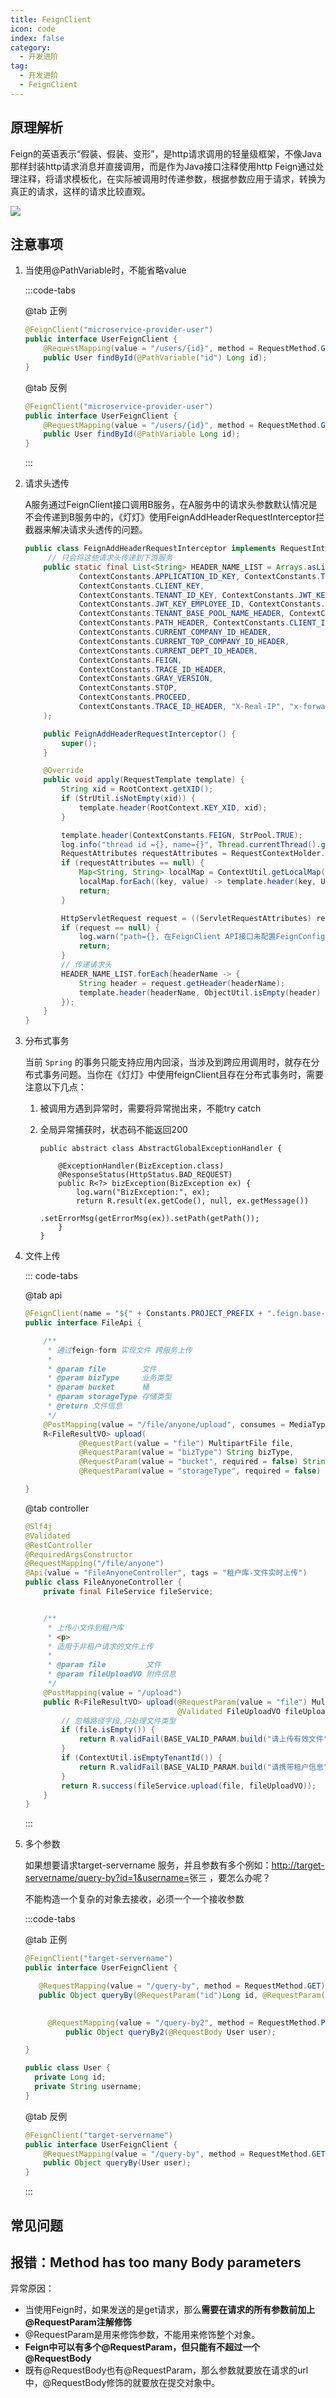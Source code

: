 ```yaml
---
title: FeignClient
icon: code
index: false
category:
  - 开发进阶
tag:
  - 开发进阶
  - FeignClient
---
```


## 原理解析

Feign的英语表示“假装、假装、变形”，是http请求调用的轻量级框架，不像Java那样封装http请求消息并直接调用，而是作为Java接口注释使用http Feign通过处理注释，将请求模板化，在实际被调用时传递参数，根据参数应用于请求，转换为真正的请求，这样的请求比较直观。

![](/images/advanced/feignclient.png)



## 注意事项

1. 当使用@PathVariable时，不能省略value

   :::code-tabs

   @tab 正例

   ```java
   @FeignClient("microservice-provider-user")
   public interface UserFeignClient {
       @RequestMapping(value = "/users/{id}", method = RequestMethod.GET)
       public User findById(@PathVariable("id") Long id);
   }
   ```

   @tab 反例

   ```java
   @FeignClient("microservice-provider-user")
   public interface UserFeignClient {
       @RequestMapping(value = "/users/{id}", method = RequestMethod.GET)
       public User findById(@PathVariable Long id);
   }
   
   ```

   :::

2. 请求头透传

   A服务通过FeignClient接口调用B服务，在A服务中的请求头参数默认情况是不会传递到B服务中的，《灯灯》使用FeignAddHeaderRequestInterceptor拦截器来解决请求头透传的问题。

   ```java
   public class FeignAddHeaderRequestInterceptor implements RequestInterceptor {
     	// 只会将这些请求头传递到下游服务
       public static final List<String> HEADER_NAME_LIST = Arrays.asList(
               ContextConstants.APPLICATION_ID_KEY, ContextConstants.TOKEN_KEY,
               ContextConstants.CLIENT_KEY,
               ContextConstants.TENANT_ID_KEY, ContextConstants.JWT_KEY_USER_ID,
               ContextConstants.JWT_KEY_EMPLOYEE_ID, ContextConstants.JWT_KEY_UUID,
               ContextConstants.TENANT_BASE_POOL_NAME_HEADER, ContextConstants.TENANT_EXTEND_POOL_NAME_HEADER,
               ContextConstants.PATH_HEADER, ContextConstants.CLIENT_ID_HEADER,
               ContextConstants.CURRENT_COMPANY_ID_HEADER,
               ContextConstants.CURRENT_TOP_COMPANY_ID_HEADER,
               ContextConstants.CURRENT_DEPT_ID_HEADER,
               ContextConstants.FEIGN,
               ContextConstants.TRACE_ID_HEADER,
               ContextConstants.GRAY_VERSION,
               ContextConstants.STOP,
               ContextConstants.PROCEED,
               ContextConstants.TRACE_ID_HEADER, "X-Real-IP", "x-forwarded-for"
       );
   
       public FeignAddHeaderRequestInterceptor() {
           super();
       }
   
       @Override
       public void apply(RequestTemplate template) {
           String xid = RootContext.getXID();
           if (StrUtil.isNotEmpty(xid)) {
               template.header(RootContext.KEY_XID, xid);
           }
   
           template.header(ContextConstants.FEIGN, StrPool.TRUE);
           log.info("thread id ={}, name={}", Thread.currentThread().getId(), Thread.currentThread().getName());
           RequestAttributes requestAttributes = RequestContextHolder.getRequestAttributes();
           if (requestAttributes == null) {
               Map<String, String> localMap = ContextUtil.getLocalMap();
               localMap.forEach((key, value) -> template.header(key, URLUtil.encode(value)));
               return;
           }
   
           HttpServletRequest request = ((ServletRequestAttributes) requestAttributes).getRequest();
           if (request == null) {
               log.warn("path={}, 在FeignClient API接口未配置FeignConfiguration类， 故而无法在远程调用时获取请求头中的参数!", template.path());
               return;
           }
           // 传递请求头
           HEADER_NAME_LIST.forEach(headerName -> {
               String header = request.getHeader(headerName);
               template.header(headerName, ObjectUtil.isEmpty(header) ? URLUtil.encode(ContextUtil.get(headerName)) : header);
           });
       }
   }
   
   ```

3. 分布式事务

   当前 `Spring` 的事务只能支持应用内回滚，当涉及到跨应用调用时，就存在分布式事务问题。当你在《灯灯》中使用feignClient且存在分布式事务时，需要注意以下几点：

   1. 被调用方遇到异常时，需要将异常抛出来，不能try catch

   2. 全局异常捕获时，状态码不能返回200

      ```java{4}
      public abstract class AbstractGlobalExceptionHandler {
      
          @ExceptionHandler(BizException.class)
          @ResponseStatus(HttpStatus.BAD_REQUEST)
          public R<?> bizException(BizException ex) {
              log.warn("BizException:", ex);
              return R.result(ex.getCode(), null, ex.getMessage())
                      .setErrorMsg(getErrorMsg(ex)).setPath(getPath());
          }
      }
      ```

4. 文件上传

   ::: code-tabs

   @tab api

   ```java
   @FeignClient(name = "${" + Constants.PROJECT_PREFIX + ".feign.base-server:lamp-base-server}")
   public interface FileApi {
   
       /**
        * 通过feign-form 实现文件 跨服务上传
        *
        * @param file        文件
        * @param bizType     业务类型
        * @param bucket      桶
        * @param storageType 存储类型
        * @return 文件信息
        */
       @PostMapping(value = "/file/anyone/upload", consumes = MediaType.MULTIPART_FORM_DATA_VALUE)
       R<FileResultVO> upload(
               @RequestPart(value = "file") MultipartFile file,
               @RequestParam(value = "bizType") String bizType,
               @RequestParam(value = "bucket", required = false) String bucket,
               @RequestParam(value = "storageType", required = false) FileStorageType storageType);
   
   }
   
   ```

   @tab controller

   ```java
   @Slf4j
   @Validated
   @RestController
   @RequiredArgsConstructor
   @RequestMapping("/file/anyone")
   @Api(value = "FileAnyoneController", tags = "租户库-文件实时上传")
   public class FileAnyoneController {
       private final FileService fileService;
   
   
       /**
        * 上传小文件到租户库
        * <p>
        * 适用于非租户请求的文件上传
        *
        * @param file         文件
        * @param fileUploadVO 附件信息
        */
       @PostMapping(value = "/upload")
       public R<FileResultVO> upload(@RequestParam(value = "file") MultipartFile file,
                                     @Validated FileUploadVO fileUploadVO) {
           // 忽略路径字段,只处理文件类型
           if (file.isEmpty()) {
               return R.validFail(BASE_VALID_PARAM.build("请上传有效文件"));
           }
           if (ContextUtil.isEmptyTenantId()) {
               return R.validFail(BASE_VALID_PARAM.build("请携带租户信息"));
           }
           return R.success(fileService.upload(file, fileUploadVO));
       }
   }
   ```

   :::

5. 多个参数

   如果想要请求target-servername 服务，并且参数有多个例如：[http://target-servername/query-by?id=1&username=](https://link.jianshu.com?t=http://target-servername/query-by?id=1&username=)张三 ，要怎么办呢？

   不能构造一个复杂的对象去接收，必须一个一个接收参数

   :::code-tabs

   @tab 正例

   ```java
   @FeignClient("target-servername")
   public interface UserFeignClient {
   
      @RequestMapping(value = "/query-by", method = RequestMethod.GET)
      public Object queryBy(@RequestParam("id")Long id, @RequestParam("username")String username);
   
     
      	@RequestMapping(value = "/query-by2", method = RequestMethod.POST)
    		public Object queryBy2(@RequestBody User user);
   
   }
   
   public class User {
     private Long id;
     private String username;
   }
   ```

   @tab 反例

   ```java
   @FeignClient("target-servername")
   public interface UserFeignClient {
       @RequestMapping(value = "/query-by", method = RequestMethod.GET)
       public Object queryBy(User user);
   }
   ```

   :::

   

## 常见问题

## 报错：Method has too many Body parameters

异常原因：

- 当使用Feign时，如果发送的是get请求，那么**需要在请求的所有参数前加上@RequestParam注解修饰**
- @RequestParam是用来修饰参数，不能用来修饰整个对象。
- **Feign中可以有多个@RequestParam，但只能有不超过一个@RequestBody**
- 既有@RequestBody也有@RequestParam，那么参数就要放在请求的url中，@RequestBody修饰的就要放在提交对象中。
